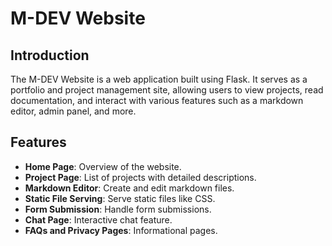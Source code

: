 # M-DEV Website

## Introduction
The M-DEV Website is a web application built using Flask. It serves as a portfolio and project management site, allowing users to view projects, read documentation, and interact with various features such as a markdown editor, admin panel, and more.

## Features
- **Home Page**: Overview of the website.
- **Project Page**: List of projects with detailed descriptions.
- **Markdown Editor**: Create and edit markdown files.
- **Static File Serving**: Serve static files like CSS.
- **Form Submission**: Handle form submissions.
- **Chat Page**: Interactive chat feature.
- **FAQs and Privacy Pages**: Informational pages.

